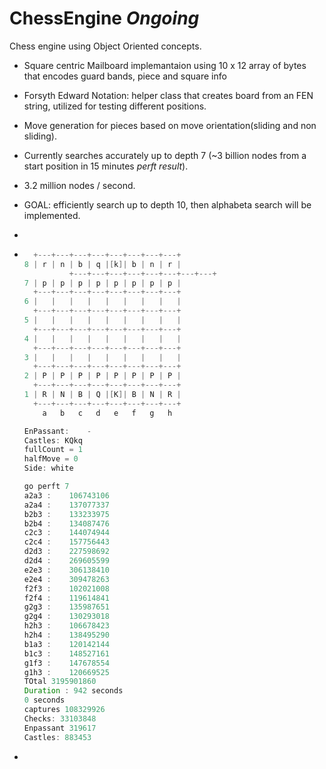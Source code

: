 # ChessEngine *Ongoing*
Chess engine using Object Oriented concepts.

- Square centric Mailboard implemantaion using  10 x 12 array of bytes that encodes guard bands, piece and square info

- Forsyth Edward Notation: helper class that creates board from an FEN string, utilized for testing different positions.

- Move generation for pieces based on move orientation(sliding and non sliding).

- Currently searches accurately up to depth 7 (~3 billion nodes from a start position in 15 minutes *perft result*).
- 3.2 million nodes / second. 

- GOAL: efficiently search up to depth 10, then alphabeta search will be implemented. 
- 
- ```java
  	+---+---+---+---+---+---+---+---+
  8	| r | n | b | q |[k]| b | n | r |
            +---+---+---+---+---+---+---+---+
  7	| p | p | p | p | p | p | p | p |
    +---+---+---+---+---+---+---+---+
  6	|   |   |   |   |   |   |   |   |
    +---+---+---+---+---+---+---+---+
  5	|   |   |   |   |   |   |   |   |
    +---+---+---+---+---+---+---+---+
  4	|   |   |   |   |   |   |   |   |
    +---+---+---+---+---+---+---+---+
  3	|   |   |   |   |   |   |   |   |
    +---+---+---+---+---+---+---+---+
  2	| P | P | P | P | P | P | P | P |
    +---+---+---+---+---+---+---+---+
  1	| R | N | B | Q |[K]| B | N | R |
    +---+---+---+---+---+---+---+---+
      a   b   c   d   e   f   g   h
  
  EnPassant:	-
  Castles: KQkq
  fullCount = 1
  halfMove = 0
  Side:	white
  
  go perft 7
  a2a3 :	106743106
  a2a4 :	137077337
  b2b3 :	133233975
  b2b4 :	134087476
  c2c3 :	144074944
  c2c4 :	157756443
  d2d3 :	227598692
  d2d4 :	269605599
  e2e3 :	306138410
  e2e4 :	309478263
  f2f3 :	102021008
  f2f4 :	119614841
  g2g3 :	135987651
  g2g4 :	130293018
  h2h3 :	106678423
  h2h4 :	138495290
  b1a3 :	120142144
  b1c3 :	148527161
  g1f3 :	147678554
  g1h3 :	120669525
  TOtal 3195901860
  Duration : 942 seconds
  0 seconds
  captures 108329926
  Checks: 33103848
  Enpassant 319617
  Castles: 883453
- ```
